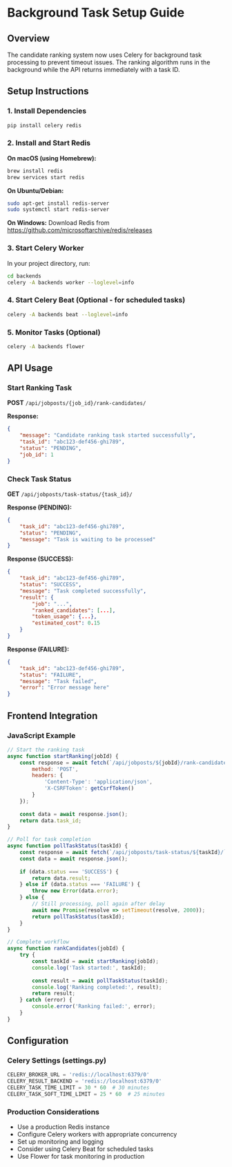 # Background Task Setup Guide

## Overview
The candidate ranking system now uses Celery for background task processing to prevent timeout issues. The ranking algorithm runs in the background while the API returns immediately with a task ID.

## Setup Instructions

### 1. Install Dependencies
```bash
pip install celery redis
```

### 2. Install and Start Redis
**On macOS (using Homebrew):**
```bash
brew install redis
brew services start redis
```

**On Ubuntu/Debian:**
```bash
sudo apt-get install redis-server
sudo systemctl start redis-server
```

**On Windows:**
Download Redis from https://github.com/microsoftarchive/redis/releases

### 3. Start Celery Worker
In your project directory, run:
```bash
cd backends
celery -A backends worker --loglevel=info
```

### 4. Start Celery Beat (Optional - for scheduled tasks)
```bash
celery -A backends beat --loglevel=info
```

### 5. Monitor Tasks (Optional)
```bash
celery -A backends flower
```

## API Usage

### Start Ranking Task
**POST** `/api/jobposts/{job_id}/rank-candidates/`

**Response:**
```json
{
    "message": "Candidate ranking task started successfully",
    "task_id": "abc123-def456-ghi789",
    "status": "PENDING",
    "job_id": 1
}
```

### Check Task Status
**GET** `/api/jobposts/task-status/{task_id}/`

**Response (PENDING):**
```json
{
    "task_id": "abc123-def456-ghi789",
    "status": "PENDING",
    "message": "Task is waiting to be processed"
}
```

**Response (SUCCESS):**
```json
{
    "task_id": "abc123-def456-ghi789",
    "status": "SUCCESS",
    "message": "Task completed successfully",
    "result": {
        "job": "...",
        "ranked_candidates": [...],
        "token_usage": {...},
        "estimated_cost": 0.15
    }
}
```

**Response (FAILURE):**
```json
{
    "task_id": "abc123-def456-ghi789",
    "status": "FAILURE",
    "message": "Task failed",
    "error": "Error message here"
}
```

## Frontend Integration

### JavaScript Example
```javascript
// Start the ranking task
async function startRanking(jobId) {
    const response = await fetch(`/api/jobposts/${jobId}/rank-candidates/`, {
        method: 'POST',
        headers: {
            'Content-Type': 'application/json',
            'X-CSRFToken': getCsrfToken()
        }
    });
    
    const data = await response.json();
    return data.task_id;
}

// Poll for task completion
async function pollTaskStatus(taskId) {
    const response = await fetch(`/api/jobposts/task-status/${taskId}/`);
    const data = await response.json();
    
    if (data.status === 'SUCCESS') {
        return data.result;
    } else if (data.status === 'FAILURE') {
        throw new Error(data.error);
    } else {
        // Still processing, poll again after delay
        await new Promise(resolve => setTimeout(resolve, 2000));
        return pollTaskStatus(taskId);
    }
}

// Complete workflow
async function rankCandidates(jobId) {
    try {
        const taskId = await startRanking(jobId);
        console.log('Task started:', taskId);
        
        const result = await pollTaskStatus(taskId);
        console.log('Ranking completed:', result);
        return result;
    } catch (error) {
        console.error('Ranking failed:', error);
    }
}
```

## Configuration

### Celery Settings (settings.py)
```python
CELERY_BROKER_URL = 'redis://localhost:6379/0'
CELERY_RESULT_BACKEND = 'redis://localhost:6379/0'
CELERY_TASK_TIME_LIMIT = 30 * 60  # 30 minutes
CELERY_TASK_SOFT_TIME_LIMIT = 25 * 60  # 25 minutes
```

### Production Considerations
- Use a production Redis instance
- Configure Celery workers with appropriate concurrency
- Set up monitoring and logging
- Consider using Celery Beat for scheduled tasks
- Use Flower for task monitoring in production
